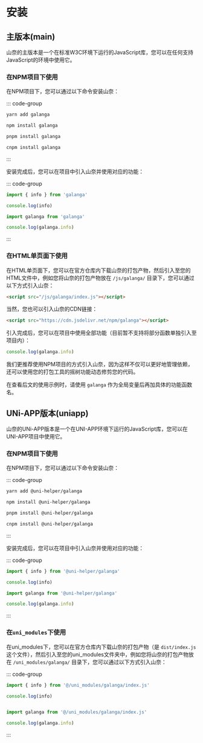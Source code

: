 # 安装

## 主版本(main)

山奈的主版本是一个在标准W3C环境下运行的JavaScript库，您可以在任何支持JavaScript的环境中使用它。

### 在NPM项目下使用

在NPM项目下，您可以通过以下命令安装山奈：

::: code-group

```bash [yarn]
yarn add galanga
```

```bash [npm]
npm install galanga
```

```bash [pnpm]
pnpm install galanga
```

```bash [cnpm]
cnpm install galanga
```

:::

安装完成后，您可以在项目中引入山奈并使用对应的功能：

::: code-group

```js [按需引入]
import { info } from 'galanga'

console.log(info)
```

```js [全局引入]
import galanga from 'galanga'

console.log(galanga.info)
```

:::

### 在HTML单页面下使用

在HTML单页面下，您可以在官方仓库内下载山奈的打包产物，然后引入至您的HTML文件中，例如您将山奈的打包产物放在 `/js/galanga/` 目录下，您可以通过以下方式引入山奈：

```html
<script src="/js/galanga/index.js"></script>
```

当然，您也可以引入山奈的CDN链接：

```html
<script src="https://cdn.jsdelivr.net/npm/galanga"></script>
```

引入完成后，您可以在项目中使用全部功能（目前暂不支持将部分函数单独引入至项目内）：

```js
console.log(galanga.info)
```

我们更推荐使用NPM项目的方式引入山奈，因为这样不仅可以更好地管理依赖，还可以使用您的打包工具的摇树功能动态修剪您的代码。

在查看后文的使用示例时，请使用 `galanga` 作为全局变量后再加具体的功能函数名。

## UNi-APP版本(uniapp)

山奈的UNi-APP版本是一个在UNI-APP环境下运行的JavaScript库，您可以在UNI-APP项目中使用它。

### 在NPM项目下使用

在NPM项目下，您可以通过以下命令安装山奈：

::: code-group

```bash [yarn]
yarn add @uni-helper/galanga
```

```bash [npm]
npm install @uni-helper/galanga
```

```bash [pnpm]
pnpm install @uni-helper/galanga
```

```bash [cnpm]
cnpm install @uni-helper/galanga
```

:::

安装完成后，您可以在项目中引入山奈并使用对应的功能：

::: code-group

```js [按需引入]
import { info } from '@uni-helper/galanga'

console.log(info)
```

```js [全局引入]
import galanga from '@uni-helper/galanga'

console.log(galanga.info)
```

:::

### 在`uni_modules`下使用

在uni_modules下，您可以在官方仓库内下载山奈的打包产物（是 `dist/index.js`这个文件），然后引入至您的uni_modules文件夹中，例如您将山奈的打包产物放在 `/uni_modules/galanga/` 目录下，您可以通过以下方式引入山奈：

::: code-group

```js [按需引入]
import { info } from '@/uni_modules/galanga/index.js'

console.log(info)
```

```js [全局引入]

import galanga from '@/uni_modules/galanga/index.js'

console.log(galanga.info)
```

:::